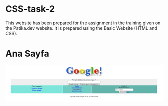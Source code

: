 # CSS-task-2
This website has been prepared for the assignment in the training given on the Patika.dev website. It is prepared using the Basic Website (HTML and CSS).

# Ana Sayfa

![Ana Sayfa](images/baslik.png)
